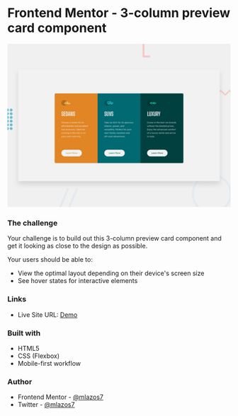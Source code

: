 # Frontend Mentor - 3-column preview card component

![Design preview for the 3-column preview card component coding challenge](./design/desktop-preview.jpg)


### The challenge

Your challenge is to build out this 3-column preview card component and get it looking as close to the design as possible.

Your users should be able to:

- View the optimal layout depending on their device's screen size
- See hover states for interactive elements

### Links


- Live Site URL: [Demo](https://mlazos7.github.io/3column-card-component/)


### Built with

- HTML5
- CSS (Flexbox)
- Mobile-first workflow


### Author

- Frontend Mentor - [@mlazos7](https://www.frontendmentor.io/profile/mlazos7)
- Twitter - [@mlazos7](https://twitter.com/mlazos7)